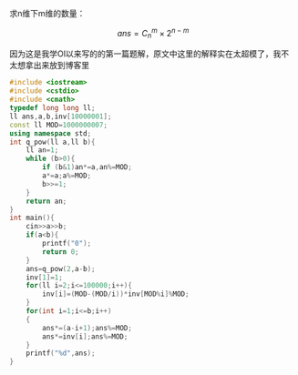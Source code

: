 求n维下m维的数量：

$$
ans=C_n^m\times  2^{n-m}
$$

因为这是我学OI以来写的的第一篇题解，原文中这里的解释实在太超模了，我不太想拿出来放到博客里

```cpp
#include <iostream>
#include <cstdio>
#include <cmath>
typedef long long ll;
ll ans,a,b,inv[10000001];
const ll MOD=1000000007;
using namespace std;
int q_pow(ll a,ll b){
	ll an=1;
	while (b>0){
		if (b&1)an*=a,an%=MOD;
		a*=a;a%=MOD;
		b>>=1;
	}
	return an;
}
int main(){
	cin>>a>>b;
	if(a<b){
        printf("0");
        return 0;    
    }
	ans=q_pow(2,a-b);
	inv[1]=1;
    for(ll i=2;i<=100000;i++){  
		inv[i]=(MOD-(MOD/i))*inv[MOD%i]%MOD;
    }
    for(int i=1;i<=b;i++)
    {
        ans*=(a-i+1);ans%=MOD;
        ans*=inv[i];ans%=MOD;
    }
    printf("%d",ans);
} 
```
